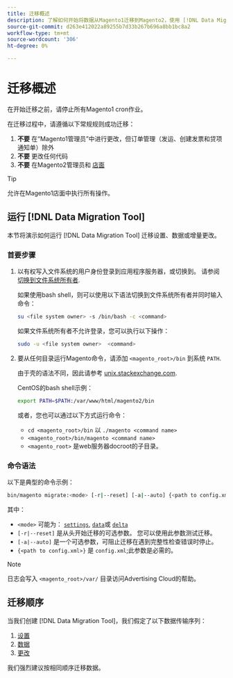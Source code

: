 ```yaml
---
title: 迁移概述
description: 了解如何开始将数据从Magento1迁移到Magento2，使用 [!DNL Data Migration Tool].
source-git-commit: d263e412022a89255b7d33b267b696a8bb1bc8a2
workflow-type: tm+mt
source-wordcount: '306'
ht-degree: 0%

---
```



# 迁移概述

在开始迁移之前，请停止所有Magento1 cron作业。

在迁移过程中，请遵循以下常规规则成功迁移：

1. **不要** 在“Magento1管理员”中进行更改，但订单管理（发运、创建发票和贷项通知单）除外
1. **不要** 更改任何代码
1. **不要** 在Magento2管理员和 [店面](https://glossary.magento.com/storefront)

>[!TIP]
>
>允许在Magento1店面中执行所有操作。

## 运行 [!DNL Data Migration Tool]

本节将演示如何运行 [!DNL Data Migration Tool] 迁移设置、数据或增量更改。

### 首要步骤

1. 以有权写入文件系统的用户身份登录到应用程序服务器，或切换到。 请参阅 [切换到文件系统所有者](../../../installation/prerequisites/file-system/overview.md).

   如果使用bash shell，则可以使用以下语法切换到文件系统所有者并同时输入命令：

   ```bash
   su <file system owner> -s /bin/bash -c <command>
   ```

   如果文件系统所有者不允许登录，您可以执行以下操作：

   ```bash
   sudo -u <file system owner>  <command>
   ```

1. 要从任何目录运行Magento命令，请添加 `<magento_root>/bin` 到系统 `PATH`.

   由于壳的语法不同，因此请参考 [unix.stackexchange.com](https://unix.stackexchange.com/questions/117467/how-to-permanently-set-environmental-variables).

   CentOS的bash shell示例：

   ```bash
   export PATH=$PATH:/var/www/html/magento2/bin
   ```

   或者，您也可以通过以下方式运行命令：

   - `cd <magento_root>/bin` 以 `./magento <command name>`
   - `<magento_root>/bin/magento <command name>`
   - `<magento_root>` 是web服务器docroot的子目录。

### 命令语法

以下是典型的命令示例：

```bash
bin/magento migrate:<mode> [-r|--reset] [-a|--auto] {<path to config.xml>}
```

其中：

- `<mode>` 可能为： [`settings`](settings.md), [`data`](data.md)或 [`delta`](delta.md)
- `[-r|--reset]` 是从头开始迁移的可选参数。 您可以使用此参数测试迁移。
- `[-a|--auto]` 是一个可选参数，可阻止迁移在遇到完整性检查错误时停止。
- `{<path to config.xml>}` 是 `config.xml`;此参数是必需的。

>[!NOTE]
>
>日志会写入 `<magento_root>/var/` 目录访问Advertising Cloud的帮助。


## 迁移顺序

当我们创建 [!DNL Data Migration Tool]，我们假定了以下数据传输序列：

1. [设置](settings.md)
1. [数据](data.md)
1. [更改](delta.md)

我们强烈建议按相同顺序迁移数据。
